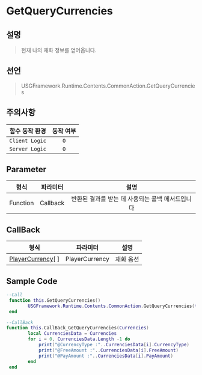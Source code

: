 # GetQueryCurrencies
## 설명
> 현재 나의 재화 정보를 얻어옵니다.

## 선언
> USGFramework.Runtime.Contents.CommonAction.GetQueryCurrencies

## 주의사항
|    **함수 동작 환경**    | **동작 여부** |
|:------------------:|:---------:|
| ```Client Logic``` |  ```O```  |
| ```Server Logic``` |  ```O```  |

## Parameter
|        **형식**         |   **파라미터**    |             **설명**             |
|:---------------------:|:-------------:|:------------------------------:|
|       Function        |   Callback    |  반환된 결과를 받는 데 사용되는 콜백 메서드입니다   |

## CallBack
|                 **형식**                 |    **파라미터**    | **설명** |
|:--------------------------------------:|:--------------:|:------:|
| [PlayerCurrency](PlayerCurrency.md)[ ] | PlayerCurrency | 재화 옵션  |

## Sample Code
```lua
--Call
 function this.GetQueryCurrencies()
        USGFramework.Runtime.Contents.CommonAction.GetQueryCurrencies(this.CallBack_GetQueryCurrencies)
 end
```

```lua
--CallBack
function this.CallBack_GetQueryCurrencies(Currencies)
        local CurrenciesData = Currencies
        for i = 0, CurrenciesData.Length -1 do
            print("@CurrencyType :"..CurrenciesData[i].CurrencyType)
            print("@FreeAmount :"..CurrenciesData[i].FreeAmount)
            print("@PayAmount :"..CurrenciesData[i].PayAmount)
        end
 end
```